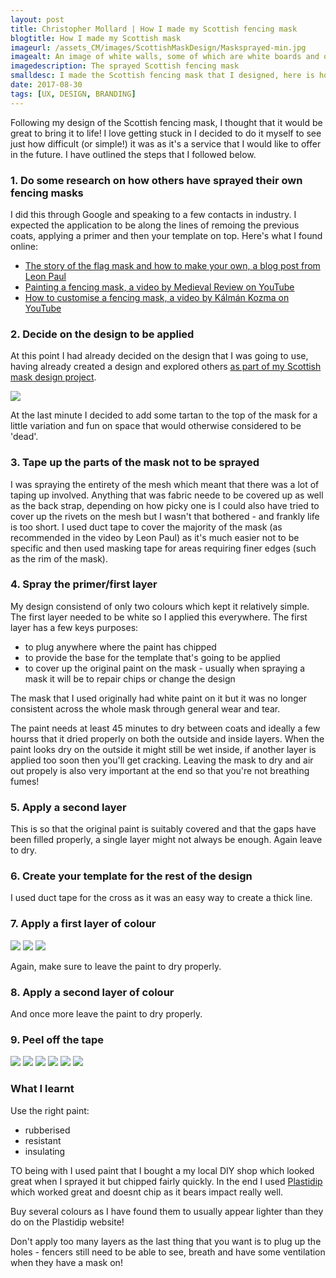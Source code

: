 ```yaml
---
layout: post
title: Christopher Mollard | How I made my Scottish fencing mask
blogtitle: How I made my Scottish mask
imageurl: /assets_CM/images/ScottishMaskDesign/Masksprayed-min.jpg
imagealt: An image of white walls, some of which are white boards and others which are not
imagedescription: The sprayed Scottish fencing mask
smalldesc: I made the Scottish fencing mask that I designed, here is how I did it and what I learned
date: 2017-08-30
tags: [UX, DESIGN, BRANDING]
---
```

<p>
Following my design of the Scottish fencing mask, I thought that it would be great to bring it to life!  I love getting stuck in I decided to do it myself to see just how difficult (or simple!) it was as it's a service that I would like to offer in the future.  I have outlined the steps that I followed below.</p>

<h3 class="steps">1. Do some research on how others have sprayed their own fencing masks</h3>
<p>I did this through Google and speaking to a few contacts in industry. I expected the application to be along the lines of remoing the previous coats, applying a primer and then your template on top.  Here's what I found online:</p>
<ul>
            <li>
                <a href="https://www.leonpaul.com/blog/the-story-of-the-flag-mask-and-how-to-make-your-own/" target="_blank">The story of the flag mask and how to make your own, a blog post from Leon Paul</a>
            </li>
            <li>
                <a href="https://www.youtube.com/watch?v=Vm3IZgFvrBM" target="_blank">Painting a fencing mask, a video by Medieval Review on YouTube</a>
            </li>
            <li>
                <a href="https://www.youtube.com/watch?v=Sd4xcPezta0" target="_blank">How to customise a fencing mask, a video by Kálmán Kozma on YouTube</a>
            </li>
        </ul>
<h3 class="steps">2. Decide on the design to be applied</h3>
<p>At this point I had already decided on the design that I was going to use, having already created a design and explored others <a href="../ScottishFencingMaskDesign.html" target="_blank" >as part of my Scottish mask design project</a>.</p>
    <img class="col-xs-12" src="../assets_CM/images/Portfolio-ScottishMask.JPG">
<p>At the last minute I decided to add some tartan to the top of the mask for a little variation and fun on space that would otherwise considered to be 'dead'.</p>
<h3 class="steps">3. Tape up the parts of the mask not to be sprayed</h3>
<p>I was spraying the entirety of the mesh which meant that there was a lot of taping up involved.  Anything that was fabric neede to be covered up as well as the back strap, depending on how picky one is I could also have tried to cover up the rivets on the mesh but I wasn't that bothered - and frankly life is too short.  I used duct tape to cover the majority of the mask (as recommended in the video by Leon Paul) as it's much easier not to be specific and then used masking tape for areas requiring finer edges (such as the rim of the mask).</p>
<h3 class="steps">4. Spray the primer/first layer</h3>
<p>My design consistend of only two colours which kept it relatively simple.  The first layer needed to be white so I applied this everywhere. The first layer has a few keys purposes:</p>
<ul>
    <li>to plug anywhere where the paint has chipped</li>
    <li>to provide the base for the template that's going to be applied</li>
    <li>to cover up the original paint on the mask - usually when spraying a mask it will be to repair chips or change the design</li>
</ul>
<p>The mask that I used originally had white paint on it but it was no longer consistent across the whole mask through general wear and tear.</p>
<p>The paint needs at least 45 minutes to dry between coats and ideally a few hourss that it dried properly on both the outside and inside layers. When the paint looks dry on the outside it might still be wet inside, if another layer is applied too soon then you'll get cracking.  Leaving the mask to dry and air out propely is also very important at the end so that you're not breathing fumes!</p>
<h3 class="steps">5. Apply a second layer</h3>
<p>This is so that the original paint is suitably covered and that the gaps have been filled properly, a single layer might not always be enough. Again leave to dry.</p>
<h3 class="steps">6. Create your template for the rest of the design</h3>
<p>I used duct tape for the cross as it was an easy way to create a thick line.</p>
<h3 class="steps">7. Apply a first layer of colour</h3>
<img class="col-xs-12" src="../assets_CM/images/ScottishMaskDesign/IMG_7802-min.JPG">
<img class="col-xs-12" src="../assets_CM/images/ScottishMaskDesign/IMG_7868-min.JPG">
<img class="col-xs-12" src="../assets_CM/images/ScottishMaskDesign/IMG_7869-min.JPG">
<p>Again, make sure to leave the paint to dry properly.</p>
<h3 class="steps">8. Apply a second layer of colour</h3>
<p>And once more leave the paint to dry properly.</p>
<h3 class="steps">9. Peel off the tape</h3>
<img class="col-xs-12" src="../assets_CM/images/ScottishMaskDesign/IMG_7880-min.JPG">
<img class="col-xs-12" src="../assets_CM/images/ScottishMaskDesign/IMG_7881-min.JPG">
<img class="col-xs-12" src="../assets_CM/images/ScottishMaskDesign/IMG_7883-min.JPG">
<img class="col-xs-12" src="../assets_CM/images/ScottishMaskDesign/IMG_7885-min.JPG">
<img class="col-xs-12" src="../assets_CM/images/ScottishMaskDesign/IMG_7887-min.JPG">
<img class="col-xs-12" src="../assets_CM/images/ScottishMaskDesign/IMG_7889-min.JPG">
<h3>What I learnt</h3>
<p>Use the right paint:</p>
<ul>
<li>rubberised</li>
<li>resistant</li>
<li>insulating</li>
</ul>
<p>TO being with I used paint that I bought a my local DIY shop which looked great when I sprayed it but chipped fairly quickly.  In the end I used <a href="https://www.plastidip.co.uk/" target="_blank">Plastidip</a> which worked great and doesnt chip as it bears impact really well.</p>
<p>Buy several colours as I have found them to usually appear lighter than they do on the Plastidip website!</p>
<p>Don't apply too many layers as the last thing that you want is to plug up the holes - fencers still need to be able to see, breath and have some ventilation when they have a mask on!</p>